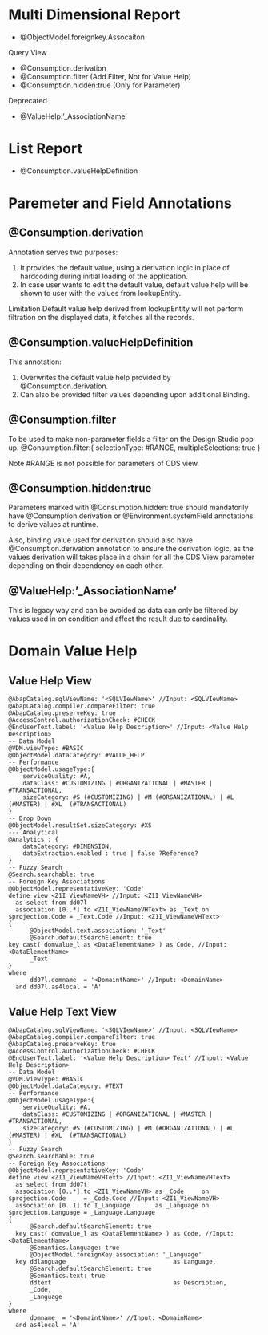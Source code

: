 # Multi Dimensional Report
- @ObjectModel.foreignkey.Assocaiton

Query View
- @Consumption.derivation
- @Consumption.filter (Add Filter, Not for Value Help)
- @Consumption.hidden:true (Only for Parameter)

Deprecated
- @ValueHelp:’_AssociationName’

# List Report
- @Consumption.valueHelpDefinition

# Paremeter and Field Annotations

## @Consumption.derivation
Annotation serves two purposes:
1.	It provides the default value, using a derivation logic in place of hardcoding during initial loading of the application.
2.	In case user wants to edit the default value, default value help will be shown to user with the values from lookupEntity.

Limitation
Default value help derived from lookupEntity will not perform filtration on the displayed data, it fetches all the records.

## @Consumption.valueHelpDefinition
This annotation:
1.	Overwrites the default value help provided by @Consumption.derivation.
2.	Can also be provided filter values depending upon additional Binding.

## @Consumption.filter
To be used to make non-parameter fields a filter on the Design Studio pop up.
@Consumption.filter:{ selectionType: #RANGE, multipleSelections: true }

Note
#RANGE is not possible for parameters of CDS view.

## @Consumption.hidden:true
Parameters marked with @Consumption.hidden: true should mandatorily have @Consumption.derivation or @Environment.systemField annotations to derive values at runtime.

Also, binding value used for derivation should also have @Consumption.derivation annotation to ensure the derivation logic, as the values derivation will takes place in a chain for all the CDS View parameter depending on their dependency on each other.

## @ValueHelp:’_AssociationName’
This is legacy way and can be avoided as data can only be filtered by values used in on condition and affect the result due to cardinality.

# Domain Value Help

## Value Help View

```
@AbapCatalog.sqlViewName: '<SQLVIewName>' //Input: <SQLVIewName>
@AbapCatalog.compiler.compareFilter: true
@AbapCatalog.preserveKey: true
@AccessControl.authorizationCheck: #CHECK
@EndUserText.label: '<Value Help Description>' //Input: <Value Help Description>
-- Data Model
@VDM.viewType: #BASIC
@ObjectModel.dataCategory: #VALUE_HELP
-- Performance
@ObjectModel.usageType:{
    serviceQuality: #A,
    dataClass: #CUSTOMIZING | #ORGANIZATIONAL | #MASTER | #TRANSACTIONAL,
    sizeCategory: #S (#CUSTOMIZING) | #M (#ORGANIZATIONAL) | #L (#MASTER) | #XL  (#TRANSACTIONAL)
}
-- Drop Down
@ObjectModel.resultSet.sizeCategory: #XS
--- Analytical
@Analytics : {
    dataCategory: #DIMENSION, 
    dataExtraction.enabled : true | false ?Reference?
}
-- Fuzzy Search
@Search.searchable: true
-- Foreign Key Associations
@ObjectModel.representativeKey: 'Code'
define view <Z1I_ViewNameVH> //Input: <Z1I_ViewNameVH>
  as select from dd07l
  association [0..*] to <Z1I_ViewNameVHText> as _Text on $projection.Code = _Text.Code //Input: <Z1I_ViewNameVHText>
{
      @ObjectModel.text.association: '_Text'
      @Search.defaultSearchElement: true
key cast( domvalue_l as <DataElementName> ) as Code, //Input: <DataElementName>
      _Text
}
where
      dd07l.domname  = '<DomaintName>' //Input: <DomainName> 
  and dd07l.as4local = 'A'
```

## Value Help Text View

```
@AbapCatalog.sqlViewName: '<SQLVIewName>' //Input: <SQLVIewName>
@AbapCatalog.compiler.compareFilter: true
@AbapCatalog.preserveKey: true
@AccessControl.authorizationCheck: #CHECK
@EndUserText.label: '<Value Help Description> Text' //Input: <Value Help Description>
-- Data Model
@VDM.viewType: #BASIC
@ObjectModel.dataCategory: #TEXT
-- Performance
@ObjectModel.usageType:{
    serviceQuality: #A,
    dataClass: #CUSTOMIZING | #ORGANIZATIONAL | #MASTER | #TRANSACTIONAL,
    sizeCategory: #S (#CUSTOMIZING) | #M (#ORGANIZATIONAL) | #L (#MASTER) | #XL  (#TRANSACTIONAL)
}
-- Fuzzy Search
@Search.searchable: true
-- Foreign Key Associations
@ObjectModel.representativeKey: 'Code'
define view <ZI1_ViewNameVHText> //Input: <ZI1_ViewNameVHText> 
  as select from dd07t 
  association [0..*] to <ZI1_ViewNameVH> as _Code     on $projection.Code     = _Code.Code //Input: <ZI1_ViewNameVH>
  association [0..1] to I_Language       as _Language on $projection.Language = _Language.Language
{
      @Search.defaultSearchElement: true
  key cast( domvalue_l as <DataElementName> ) as Code, //Input: <DataElementName>
      @Semantics.language: true
      @ObjectModel.foreignKey.association: '_Language'
  key ddlanguage                              as Language,
      @Search.defaultSearchElement: true
      @Semantics.text: true
      ddtext                                  as Description,
      _Code,
      _Language
}
where
      domname  = '<DomaintName>' //Input: <DomainName>
  and as4local = 'A'
```
